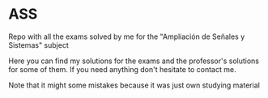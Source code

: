 # ASS
Repo with all the exams solved by me for the "Ampliación de Señales y Sistemas" subject

Here you can find my solutions for the exams and the professor's solutions for some of them.
If you need anything don't hesitate to contact me.

Note that it might some mistakes because it was just own studying material

